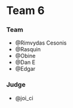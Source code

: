 # Team 6 
### Team 
- @Rimvydas Cesonis 
- @Rasquin 
- @Obine
- @Dan E
- @Edgar
### Judge 
- @joi_ci